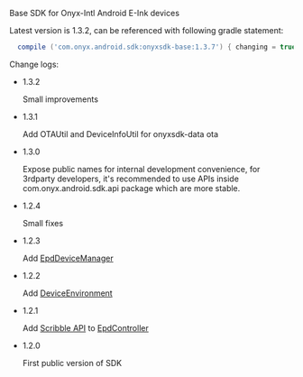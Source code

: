Base SDK for Onyx-Intl Android E-Ink devices

Latest version is 1.3.2, can be referenced with following gradle statement:
```gradle
  compile ('com.onyx.android.sdk:onyxsdk-base:1.3.7') { changing = true }
```

Change logs:
* 1.3.2

    Small improvements
* 1.3.1
    
    Add OTAUtil and DeviceInfoUtil for onyxsdk-data ota
* 1.3.0

    Expose public names for internal development convenience, for 3rdparty developers, it's recommended to use APIs inside com.onyx.android.sdk.api package which are more stable.
* 1.2.4

    Small fixes
* 1.2.3

    Add [EpdDeviceManager](https://github.com/onyx-intl/OnyxAndroidSample/wiki/EpdDeviceManager)
* 1.2.2

    Add [DeviceEnvironment](https://github.com/onyx-intl/OnyxAndroidSample/wiki/DeviceEnvironment)
* 1.2.1

    Add [Scribble API](https://github.com/onyx-intl/OnyxAndroidSample/wiki/Scribble-API) to [EpdController](https://github.com/onyx-intl/OnyxAndroidSample/wiki/EpdController)

* 1.2.0

    First public version of SDK